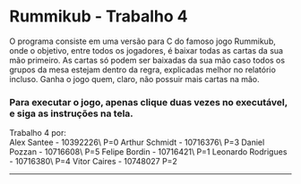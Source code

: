 # Rummikub - Trabalho 4

O programa consiste em uma versão para C do famoso jogo Rummikub, onde o objetivo, entre todos os jogadores, é baixar todas as cartas da sua mão primeiro. As cartas só podem ser baixadas da sua mão caso todos os grupos da mesa estejam dentro da regra, explicadas melhor no relatório incluso. Ganha o jogo quem, claro, não possuir mais cartas na mão.

### Para executar o jogo, apenas clique duas vezes no executável, e siga as instruções na tela.

Trabalho 4 por:  
Alex Santee - 10392226\ P=0
Arthur Schmidt - 10716376\ P=3
Daniel Pozzan - 10716608\ P=5
Felipe Bordin - 10716421\ P=1
Leonardo Rodrigues - 10716380\ P=4
Vitor Caires - 10748027 P=2

--------
